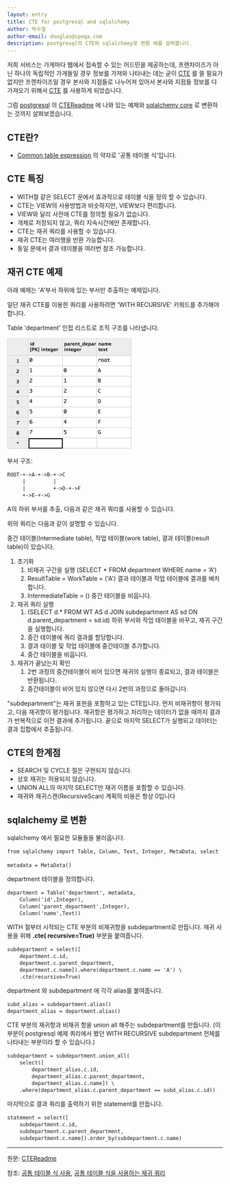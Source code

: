 ```yaml
---
layout: entry
title: CTE for postgresql and sqlalchemy
author: 박수철
author-email: douglas@spoqa.com
description: postgresql의 CTE와 sqlalchemy로 변환 예를 살펴봅니다.
---
```

저희 서비스는 가게마다 웹에서 접속할 수 있는 어드민을 제공하는데, 프렌차이즈가 아닌 하나의 독립적인 가게들일 경우 정보를 가져와 나타내는 데는 굳이 [CTE][5] 를 쓸 필요가 없지만 프렌차이즈일 경우 본사와 지점들로 나누어져 있어서 본사와 지점들 정보를 다 가져오기 위해서 [CTE][5] 를 사용하게 되었습니다.

그럼 [postgresql][2] 의 [CTEReadme][1] 에 나와 있는 예제와  [sqlalchemy core][4] 로 변환하는 것까지 살펴보겠습니다.

## CTE란?
- [Common table expression][5] 의 약자로 '공통 테이블 식'입니다.

## CTE 특징
- WITH절 같은 SELECT 문에서 효과적으로 테이블 식을 정의 할 수 있습니다.
- CTE는 VIEW의 사용방법과 비슷하지만, VIEW보다 편리합니다.
- VIEW와 달리 사전에 CTE를 정의할 필요가 없습니다.
- 개체로 저장되지 않고, 쿼리 지속시간에만 존재합니다.
- CTE는 재귀 쿼리를 사용할 수 있습니다.
- 재귀 CTE는 여러행을 반환 가능합니다.
- 동일 문에서 결과 테이블을 여러번 참조 가능합니다.

## 재귀 CTE 예제

아래 예제는 'A'부서 하위에 있는 부서만 추출하는 예제입니다.

일단 재귀 CTE를 이용한 쿼리를 사용하려면 'WITH RECURSIVE' 키워드를 추가해야 합니다.

Table 'department' 인접 리스트로 조직 구조를 나타냅니다.

<script src="https://gist.github.com/masterguru9/6130374.js"></script>

![screen](/images/2013-08-01/table_ex1.png)

부서 구조:

	ROOT-+->A-+->B-+->C
	     |         |
	     |         +->D-+->F
	     +->E-+->G


A의 하위 부서를 추출, 다음과 같은 재귀 쿼리를 사용할 수 있습니다.

<script src="https://gist.github.com/masterguru9/0affc843bd6ad4c7e5d6.js"></script>

위의 쿼리는 다음과 같이 설명할 수 있습니다.

중간 테이블(Intermediate table), 작업 테이블(work table), 결과 테이블(result table)이 있습니다.

1. 초기화
	1. 비재귀 구간을 실행 (SELECT * FROM department WHERE name = ‘A’)  
	2. ResultTable = WorkTable = ('A') 결과 테이블과 작업 테이블에 결과를 배치합니다.  
	3. IntermediateTable = () 중간 테이블을 비웁니다.
2. 재귀 쿼리 실행
	1. (SELECT d.* FROM WT AS d JOIN subdepartment AS sd ON d.parent_department = sd.id)
	 하위 부서와 작업 테이블을 바꾸고, 재귀 구간을 실행합니다.
	2. 중간 테이블에 쿼리 결과를 할당합니다.
	3. 결과 테이블 및 작업 테이블에 중간테이블 추가합니다.
	4. 중간 테이블을 비웁니다.
3. 재귀가 끝났는지 확인
	1. 2번 과정의 중간테이블이 비어 있으면 재귀의 실행이 종료되고, 결과 테이블은 반환됩니다.
	2. 중간테이블이 비어 있지 않으면 다시 2번의 과정으로 돌아갑니다.
	
"subdepartment"는 재귀 표현을 포함하고 있는 CTE입니다. 먼저 비재귀항이 평가되고, 다음 재귀항이 평가됩니다. 재귀항은 평가하고 처리하는 데이터가 없을 때까지 결과가 반복적으로 이전 결과에 추가됩니다. 끝으로 마지막 SELECT가 실행되고 데이터는 결과 집합에서 추출됩니다.

## CTE의 한계점

- SEARCH 및 CYCLE 절은 구현되지 않습니다.
- 상호 재귀는 허용되지 않습니다.
- UNION ALL의 마지막 SELECT만 재귀 이름을 포함할 수 있습니다.
- 재귀와 재귀스캔(RecursiveScan) 계획의 비용은 항상 0입니다

## sqlalchemy 로 변환

sqlalchemy 에서 필요한 모듈들을 불러옵니다.

	from sqlalchemy import Table, Column, Text, Integer, MetaData, select
 
	metadata = MetaData()

department 테이블을 정의합니다.

	department = Table('department', metadata,
		Column('id',Integer),
		Column('parent_department',Integer),
		Column('name',Text))
		
WITH 절부터 시작되는 CTE 부분의 비재귀항을 subdepartment로 만듭니다.  재귀 사용을 위해 <b>.cte( recursive=True)</b> 부분을 붙여줍니다.

	subdepartment = select([
		department.c.id,
		department.c.parent_department,
		department.c.name]).where(department.c.name == 'A') \
		.cte(recursive=True)

department 와 subdepartment 에 각각 alias를 붙여줍니다.

	subd_alias = subdepartment.alias()
	department_alias = department.alias()

CTE 부분의 재귀항과 비재귀 항을 union all 해주는 subdepartment를 만듭니다. (이 부분이 postgresql 예제 쿼리에서 봤던 WITH RECURSIVE subdepartment 전체를 나타내는 부분이라 할 수 있습니다.)

	subdepartment = subdepartment.union_all(
		select([
			department_alias.c.id,
			department_alias.c.parent_department,
			department_alias.c.name]) \
		.where(department_alias.c.parent_department == subd_alias.c.id))

마지막으로 결과 쿼리를 출력하기 위한 statement를 만듭니다.

	statement = select([
		subdepartment.c.id,
		subdepartment.c.parent_department,
		subdepartment.c.name]).order_by(subdepartment.c.name)


----
원문: [CTEReadme][1]

참조:  [공통 테이블 식 사용](http://msdn.microsoft.com/ko-kr/library/ms190766), [공통 테이블 식을 사용하는 재귀 쿼리](http://msdn.microsoft.com/ko-kr/library/ms186243)

[1]:http://wiki.postgresql.org/wiki/CTEReadme
[2]:http://www.postgresql.org/
[3]:http://www.sqlalchemy.org/
[4]:http://docs.sqlalchemy.org/en/rel_0_8/core/
[5]:http://en.wikipedia.org/wiki/Common_table_expression#Common_table_expression

